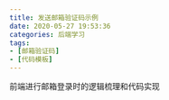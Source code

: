 ```yaml
---
title: 发送邮箱验证码示例
date: 2020-05-27 19:53:36
categories: 后端学习
tags:
- [邮箱验证码]
- [代码模板]
---
```


前端进行邮箱登录时的逻辑梳理和代码实现

<!-- more -->

